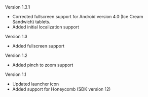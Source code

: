 Version 1.3.1
 * Corrected fullscreen support for Android version 4.0 (Ice Cream Sandwich) tablets.
 * Added initial localization support

Version 1.3
 * Added fullscreen support

Version 1.2
  * Added pinch to zoom support

Version 1.1
  * Updated launcher icon
  * Added support for Honeycomb (SDK version 12)
